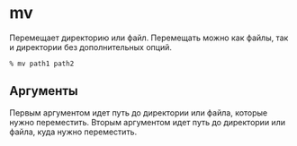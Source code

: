 # mv
Перемещает директорию или файл. Перемещать можно как файлы, так и директории без дополнительных опций.

```
% mv path1 path2
```

## Аргументы
Первым аргументом идет путь до директории или файла, которые нужно переместить. Вторым аргументом идет путь до директории или файла, куда нужно переместить.

